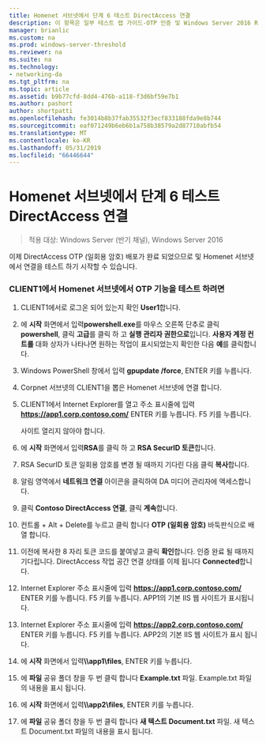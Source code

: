 ```yaml
---
title: Homenet 서브넷에서 단계 6 테스트 DirectAccess 연결
description: 이 항목은 일부 테스트 랩 가이드-OTP 인증 및 Windows Server 2016 RSA SecurID를 사용한 DirectAccess 시연
manager: brianlic
ms.custom: na
ms.prod: windows-server-threshold
ms.reviewer: na
ms.suite: na
ms.technology:
- networking-da
ms.tgt_pltfrm: na
ms.topic: article
ms.assetid: b9b77cfd-8dd4-476b-a118-f3d6bf59e7b1
ms.author: pashort
author: shortpatti
ms.openlocfilehash: fe3014b8b37fab35532f3ecf833188fda9e8b744
ms.sourcegitcommit: eaf071249b6eb6b1a758b38579a2d87710abfb54
ms.translationtype: MT
ms.contentlocale: ko-KR
ms.lasthandoff: 05/31/2019
ms.locfileid: "66446644"
---
```

# <a name="step-6-test-directaccess-connectivity-from-the-homenet-subnet"></a>Homenet 서브넷에서 단계 6 테스트 DirectAccess 연결

>적용 대상: Windows Server (반기 채널), Windows Server 2016

이제 DirectAccess OTP (일회용 암호) 배포가 완료 되었으므로 및 Homenet 서브넷에서 연결을 테스트 하기 시작할 수 있습니다.  
  
### <a name="to-test-otp-functionality-from-the-homenet-subnet-on-client1"></a>CLIENT1에서 Homenet 서브넷에서 OTP 기능을 테스트 하려면  
  
1. CLIENT1에서로 로그온 되어 있는지 확인 **User1**합니다.  
  
2. 에 **시작** 화면에서 입력**powershell.exe**를 마우스 오른쪽 단추로 클릭 **powershell**, 클릭 **고급**를 클릭 하 고 **실행 관리자 권한으로**입니다. **사용자 계정 컨트롤** 대화 상자가 나타나면 원하는 작업이 표시되었는지 확인한 다음 **예**를 클릭합니다.  
  
3. Windows PowerShell 창에서 입력 **gpupdate /force**, ENTER 키를 누릅니다.  
  
4. Corpnet 서브넷의 CLIENT1을 뽑은 Homenet 서브넷에 연결 합니다.  
  
5. CLIENT1에서 Internet Explorer를 열고 주소 표시줄에 입력 **https://app1.corp.contoso.com/** ENTER 키를 누릅니다. F5 키를 누릅니다.  
  
   사이트 열리지 않아야 합니다.  
  
6. 에 **시작** 화면에서 입력**RSA**를 클릭 하 고 **RSA SecurID 토큰**합니다.  
  
7. RSA SecurID 토큰 일회용 암호를 변경 될 때까지 기다린 다음 클릭 **복사**합니다.  
  
8. 알림 영역에서 **네트워크 연결** 아이콘을 클릭하여 DA 미디어 관리자에 액세스합니다.  
  
9. 클릭 **Contoso DirectAccess 연결**, 클릭 **계속**합니다.  
  
10. 컨트롤 + Alt + Delete를 누르고 클릭 합니다 **OTP (일회용 암호)** 바둑판식으로 배열 합니다.  
  
11. 이전에 복사한 8 자리 토큰 코드를 붙여넣고 클릭 **확인**합니다. 인증 완료 될 때까지 기다립니다. DirectAccess 작업 공간 연결 상태를 이제 됩니다 **Connected**합니다.  
  
12. Internet Explorer 주소 표시줄에 입력 **https://app1.corp.contoso.com/** ENTER 키를 누릅니다. F5 키를 누릅니다. APP1의 기본 IIS 웹 사이트가 표시됩니다.  
  
13. Internet Explorer 주소 표시줄에 입력 **https://app2.corp.contoso.com/** ENTER 키를 누릅니다. F5 키를 누릅니다. APP2의 기본 IIS 웹 사이트가 표시 됩니다.  
  
14. 에 **시작** 화면에서 입력<strong>\\\app1\files</strong>, ENTER 키를 누릅니다.  
  
15. 에 **파일** 공유 폴더 창을 두 번 클릭 합니다 **Example.txt** 파일. Example.txt 파일의 내용을 표시 됩니다.  
  
16. 에 **시작** 화면에서 입력<strong>\\\app2\files</strong>, ENTER 키를 누릅니다.  
  
17. 에 **파일** 공유 폴더 창을 두 번 클릭 합니다 **새 텍스트 Document.txt** 파일. 새 텍스트 Document.txt 파일의 내용을 표시 됩니다.  
  



